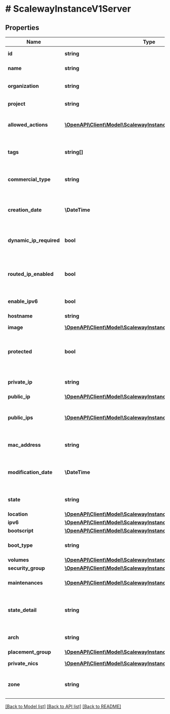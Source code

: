 # # ScalewayInstanceV1Server

## Properties

Name | Type | Description | Notes
------------ | ------------- | ------------- | -------------
**id** | **string** | Instance unique ID. | [optional]
**name** | **string** | Instance name. | [optional]
**organization** | **string** | Instance Organization ID. | [optional]
**project** | **string** | Instance Project ID. | [optional]
**allowed_actions** | [**\OpenAPI\Client\Model\ScalewayInstanceV1ServerAction[]**](ScalewayInstanceV1ServerAction.md) | List of allowed actions on the Instance. | [optional]
**tags** | **string[]** | Tags associated with the Instance. | [optional]
**commercial_type** | **string** | Instance commercial type (eg. GP1-M). | [optional]
**creation_date** | **\DateTime** | Instance creation date. (RFC 3339 format) | [optional]
**dynamic_ip_required** | **bool** | True if a dynamic IPv4 is required. | [optional]
**routed_ip_enabled** | **bool** | True to configure the instance so it uses the new routed IP mode. | [optional]
**enable_ipv6** | **bool** | True if IPv6 is enabled. | [optional]
**hostname** | **string** | Instance host name. | [optional]
**image** | [**\OpenAPI\Client\Model\ScalewayInstanceV1ServerImage**](ScalewayInstanceV1ServerImage.md) |  | [optional]
**protected** | **bool** | Defines whether the Instance protection option is activated. | [optional]
**private_ip** | **string** | Private IP address of the Instance. | [optional]
**public_ip** | [**\OpenAPI\Client\Model\ScalewayInstanceV1ServerPublicIp**](ScalewayInstanceV1ServerPublicIp.md) |  | [optional]
**public_ips** | [**\OpenAPI\Client\Model\ScalewayInstanceV1ServerIp[]**](ScalewayInstanceV1ServerIp.md) | Information about all the public IPs attached to the server. | [optional]
**mac_address** | **string** | The server&#39;s MAC address. | [optional]
**modification_date** | **\DateTime** | Instance modification date. (RFC 3339 format) | [optional]
**state** | **string** | Instance state. | [optional] [default to 'running']
**location** | [**\OpenAPI\Client\Model\ScalewayInstanceV1ServerLocation**](ScalewayInstanceV1ServerLocation.md) |  | [optional]
**ipv6** | [**\OpenAPI\Client\Model\ScalewayInstanceV1ServerIpv6**](ScalewayInstanceV1ServerIpv6.md) |  | [optional]
**bootscript** | [**\OpenAPI\Client\Model\ScalewayInstanceV1ServerBootscript**](ScalewayInstanceV1ServerBootscript.md) |  | [optional]
**boot_type** | **string** | Instance boot type. | [optional] [default to 'local']
**volumes** | [**\OpenAPI\Client\Model\ScalewayInstanceV1ServerVolumes**](ScalewayInstanceV1ServerVolumes.md) |  | [optional]
**security_group** | [**\OpenAPI\Client\Model\ScalewayInstanceV1ServerSecurityGroup**](ScalewayInstanceV1ServerSecurityGroup.md) |  | [optional]
**maintenances** | [**\OpenAPI\Client\Model\ScalewayInstanceV1ServerMaintenance[]**](ScalewayInstanceV1ServerMaintenance.md) | Instance planned maintenance. | [optional]
**state_detail** | **string** | Detailed information about the Instance state. | [optional]
**arch** | **string** | Instance architecture. | [optional] [default to 'unknown_arch']
**placement_group** | [**\OpenAPI\Client\Model\ScalewayInstanceV1ServerPlacementGroup**](ScalewayInstanceV1ServerPlacementGroup.md) |  | [optional]
**private_nics** | [**\OpenAPI\Client\Model\ScalewayInstanceV1PrivateNIC[]**](ScalewayInstanceV1PrivateNIC.md) | Instance private NICs. | [optional]
**zone** | **string** | Zone in which the Instance is located. | [optional]

[[Back to Model list]](../../README.md#models) [[Back to API list]](../../README.md#endpoints) [[Back to README]](../../README.md)
